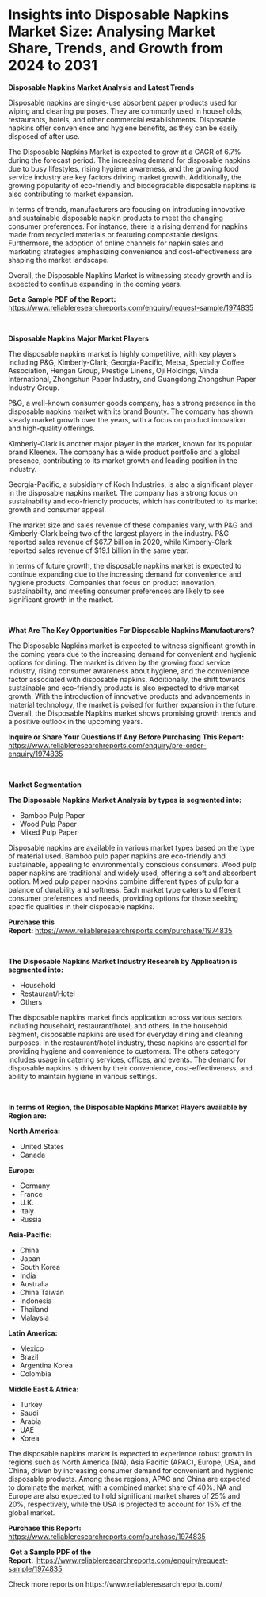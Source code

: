 <p><h1>Insights into Disposable Napkins Market Size: Analysing Market Share, Trends, and Growth from 2024 to 2031</h1></p><p><strong>Disposable Napkins Market Analysis and Latest Trends</strong></p>
<p><p>Disposable napkins are single-use absorbent paper products used for wiping and cleaning purposes. They are commonly used in households, restaurants, hotels, and other commercial establishments. Disposable napkins offer convenience and hygiene benefits, as they can be easily disposed of after use.</p><p>The Disposable Napkins Market is expected to grow at a CAGR of 6.7% during the forecast period. The increasing demand for disposable napkins due to busy lifestyles, rising hygiene awareness, and the growing food service industry are key factors driving market growth. Additionally, the growing popularity of eco-friendly and biodegradable disposable napkins is also contributing to market expansion.</p><p>In terms of trends, manufacturers are focusing on introducing innovative and sustainable disposable napkin products to meet the changing consumer preferences. For instance, there is a rising demand for napkins made from recycled materials or featuring compostable designs. Furthermore, the adoption of online channels for napkin sales and marketing strategies emphasizing convenience and cost-effectiveness are shaping the market landscape.</p><p>Overall, the Disposable Napkins Market is witnessing steady growth and is expected to continue expanding in the coming years.</p></p>
<p><strong>Get a Sample PDF of the Report:&nbsp;</strong> <a href="https://www.reliableresearchreports.com/enquiry/request-sample/1974835">https://www.reliableresearchreports.com/enquiry/request-sample/1974835</a></p>
<p>&nbsp;</p>
<p><strong>Disposable Napkins Major Market Players</strong></p>
<p><p>The disposable napkins market is highly competitive, with key players including P&G, Kimberly-Clark, Georgia-Pacific, Metsa, Specialty Coffee Association, Hengan Group, Prestige Linens, Oji Holdings, Vinda International, Zhongshun Paper Industry, and Guangdong Zhongshun Paper Industry Group.</p><p>P&G, a well-known consumer goods company, has a strong presence in the disposable napkins market with its brand Bounty. The company has shown steady market growth over the years, with a focus on product innovation and high-quality offerings.</p><p>Kimberly-Clark is another major player in the market, known for its popular brand Kleenex. The company has a wide product portfolio and a global presence, contributing to its market growth and leading position in the industry.</p><p>Georgia-Pacific, a subsidiary of Koch Industries, is also a significant player in the disposable napkins market. The company has a strong focus on sustainability and eco-friendly products, which has contributed to its market growth and consumer appeal.</p><p>The market size and sales revenue of these companies vary, with P&G and Kimberly-Clark being two of the largest players in the industry. P&G reported sales revenue of $67.7 billion in 2020, while Kimberly-Clark reported sales revenue of $19.1 billion in the same year.</p><p>In terms of future growth, the disposable napkins market is expected to continue expanding due to the increasing demand for convenience and hygiene products. Companies that focus on product innovation, sustainability, and meeting consumer preferences are likely to see significant growth in the market.</p></p>
<p>&nbsp;</p>
<p><strong>What Are The Key Opportunities For Disposable Napkins Manufacturers?</strong></p>
<p><p>The Disposable Napkins market is expected to witness significant growth in the coming years due to the increasing demand for convenient and hygienic options for dining. The market is driven by the growing food service industry, rising consumer awareness about hygiene, and the convenience factor associated with disposable napkins. Additionally, the shift towards sustainable and eco-friendly products is also expected to drive market growth. With the introduction of innovative products and advancements in material technology, the market is poised for further expansion in the future. Overall, the Disposable Napkins market shows promising growth trends and a positive outlook in the upcoming years.</p></p>
<p><strong>Inquire or Share Your Questions If Any Before Purchasing This Report:</strong> <a href="https://www.reliableresearchreports.com/enquiry/pre-order-enquiry/1974835">https://www.reliableresearchreports.com/enquiry/pre-order-enquiry/1974835</a></p>
<p>&nbsp;</p>
<p><strong>Market Segmentation</strong></p>
<p><strong>The Disposable Napkins Market Analysis by types is segmented into:</strong></p>
<p><ul><li>Bamboo Pulp Paper</li><li>Wood Pulp Paper</li><li>Mixed Pulp Paper</li></ul></p>
<p><p>Disposable napkins are available in various market types based on the type of material used. Bamboo pulp paper napkins are eco-friendly and sustainable, appealing to environmentally conscious consumers. Wood pulp paper napkins are traditional and widely used, offering a soft and absorbent option. Mixed pulp paper napkins combine different types of pulp for a balance of durability and softness. Each market type caters to different consumer preferences and needs, providing options for those seeking specific qualities in their disposable napkins.</p></p>
<p><strong>Purchase this Report:&nbsp;</strong><a href="https://www.reliableresearchreports.com/purchase/1974835">https://www.reliableresearchreports.com/purchase/1974835</a></p>
<p>&nbsp;</p>
<p><strong>The Disposable Napkins Market Industry Research by Application is segmented into:</strong></p>
<p><ul><li>Household</li><li>Restaurant/Hotel</li><li>Others</li></ul></p>
<p><p>The disposable napkins market finds application across various sectors including household, restaurant/hotel, and others. In the household segment, disposable napkins are used for everyday dining and cleaning purposes. In the restaurant/hotel industry, these napkins are essential for providing hygiene and convenience to customers. The others category includes usage in catering services, offices, and events. The demand for disposable napkins is driven by their convenience, cost-effectiveness, and ability to maintain hygiene in various settings.</p></p>
<p>&nbsp;</p>
<p><strong>In terms of Region, the Disposable Napkins Market Players available by Region are:</strong></p>
<p>
    <p> <strong> North America: </strong>
        <ul>
            <li>United States</li>
            <li>Canada</li>
        </ul>
        </p> 
    <p> <strong> Europe: </strong>
        <ul>
            <li>Germany</li>
            <li>France</li>
            <li>U.K.</li>
            <li>Italy</li>
            <li>Russia</li>
        </ul>
        </p> 
    <p> <strong> Asia-Pacific: </strong>
        <ul>
            <li>China</li>
            <li>Japan</li>
            <li>South Korea</li>
            <li>India</li>
            <li>Australia</li>
            <li>China Taiwan</li>
            <li>Indonesia</li>
            <li>Thailand</li>
            <li>Malaysia</li>
        </ul>
        </p> 
    <p> <strong> Latin America: </strong>
        <ul>
            <li>Mexico</li>
            <li>Brazil</li>
            <li>Argentina Korea</li>
            <li>Colombia</li>
        </ul>
        </p> 
    <p> <strong> Middle East & Africa: </strong>
        <ul>
            <li>Turkey</li>
            <li>Saudi</li>
            <li>Arabia</li>
            <li>UAE</li>
            <li>Korea</li>
        </ul>
    </p>
    </p>
<p><p>The disposable napkins market is expected to experience robust growth in regions such as North America (NA), Asia Pacific (APAC), Europe, USA, and China, driven by increasing consumer demand for convenient and hygienic disposable products. Among these regions, APAC and China are expected to dominate the market, with a combined market share of 40%. NA and Europe are also expected to hold significant market shares of 25% and 20%, respectively, while the USA is projected to account for 15% of the global market.</p></p>
<p><strong>Purchase this Report: </strong><a href="https://www.reliableresearchreports.com/purchase/1974835">https://www.reliableresearchreports.com/purchase/1974835</a></p>
<p>&nbsp;<strong>Get a Sample PDF of the Report:&nbsp;&nbsp;</strong><a href="https://www.reliableresearchreports.com/enquiry/request-sample/1974835">https://www.reliableresearchreports.com/enquiry/request-sample/1974835</a></p>
<p><strong></strong></p>
<p>Check more reports on https://www.reliableresearchreports.com/</p>